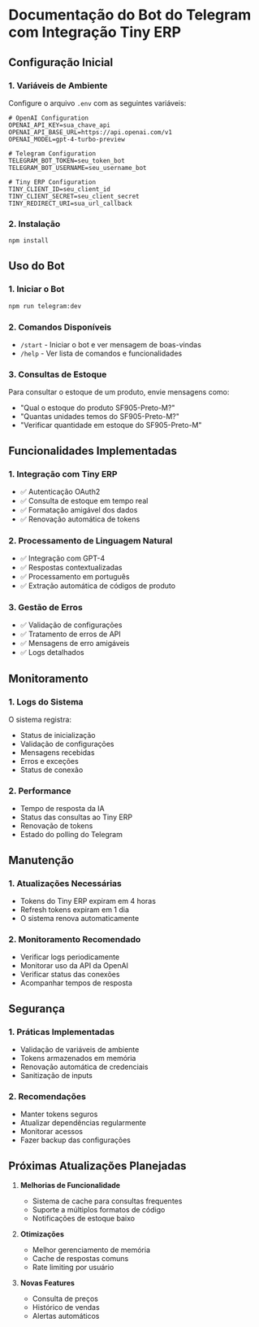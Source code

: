 # Documentação do Bot do Telegram com Integração Tiny ERP

## Configuração Inicial

### 1. Variáveis de Ambiente
Configure o arquivo `.env` com as seguintes variáveis:
```env
# OpenAI Configuration
OPENAI_API_KEY=sua_chave_api
OPENAI_API_BASE_URL=https://api.openai.com/v1
OPENAI_MODEL=gpt-4-turbo-preview

# Telegram Configuration
TELEGRAM_BOT_TOKEN=seu_token_bot
TELEGRAM_BOT_USERNAME=seu_username_bot

# Tiny ERP Configuration
TINY_CLIENT_ID=seu_client_id
TINY_CLIENT_SECRET=seu_client_secret
TINY_REDIRECT_URI=sua_url_callback
```

### 2. Instalação
```bash
npm install
```

## Uso do Bot

### 1. Iniciar o Bot
```bash
npm run telegram:dev
```

### 2. Comandos Disponíveis
- `/start` - Iniciar o bot e ver mensagem de boas-vindas
- `/help` - Ver lista de comandos e funcionalidades

### 3. Consultas de Estoque
Para consultar o estoque de um produto, envie mensagens como:
- "Qual o estoque do produto SF905-Preto-M?"
- "Quantas unidades temos do SF905-Preto-M?"
- "Verificar quantidade em estoque do SF905-Preto-M"

## Funcionalidades Implementadas

### 1. Integração com Tiny ERP
- ✅ Autenticação OAuth2
- ✅ Consulta de estoque em tempo real
- ✅ Formatação amigável dos dados
- ✅ Renovação automática de tokens

### 2. Processamento de Linguagem Natural
- ✅ Integração com GPT-4
- ✅ Respostas contextualizadas
- ✅ Processamento em português
- ✅ Extração automática de códigos de produto

### 3. Gestão de Erros
- ✅ Validação de configurações
- ✅ Tratamento de erros de API
- ✅ Mensagens de erro amigáveis
- ✅ Logs detalhados

## Monitoramento

### 1. Logs do Sistema
O sistema registra:
- Status de inicialização
- Validação de configurações
- Mensagens recebidas
- Erros e exceções
- Status de conexão

### 2. Performance
- Tempo de resposta da IA
- Status das consultas ao Tiny ERP
- Renovação de tokens
- Estado do polling do Telegram

## Manutenção

### 1. Atualizações Necessárias
- Tokens do Tiny ERP expiram em 4 horas
- Refresh tokens expiram em 1 dia
- O sistema renova automaticamente

### 2. Monitoramento Recomendado
- Verificar logs periodicamente
- Monitorar uso da API da OpenAI
- Verificar status das conexões
- Acompanhar tempos de resposta

## Segurança

### 1. Práticas Implementadas
- Validação de variáveis de ambiente
- Tokens armazenados em memória
- Renovação automática de credenciais
- Sanitização de inputs

### 2. Recomendações
- Manter tokens seguros
- Atualizar dependências regularmente
- Monitorar acessos
- Fazer backup das configurações

## Próximas Atualizações Planejadas

1. **Melhorias de Funcionalidade**
   - Sistema de cache para consultas frequentes
   - Suporte a múltiplos formatos de código
   - Notificações de estoque baixo

2. **Otimizações**
   - Melhor gerenciamento de memória
   - Cache de respostas comuns
   - Rate limiting por usuário

3. **Novas Features**
   - Consulta de preços
   - Histórico de vendas
   - Alertas automáticos